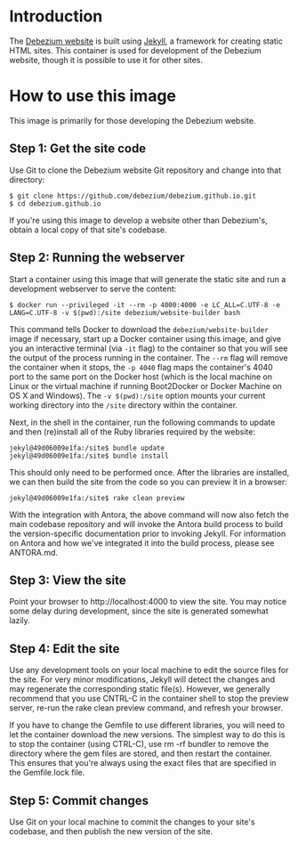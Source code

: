 # Introduction
The [Debezium website](http://debezium.io) is built using [Jekyll](https://jekyllrb.com/), a framework for creating static HTML sites. This container is used for development of the Debezium website, though it is possible to use it for other sites.

# How to use this image

This image is primarily for those developing the Debezium website. 

## Step 1: Get the site code

Use Git to clone the Debezium website Git repository and change into that directory:

    $ git clone https://github.com/debezium/debezium.github.io.git
    $ cd debezium.github.io

If you're using this image to develop a website other than Debezium's, obtain a local copy of that site's codebase.

## Step 2: Running the webserver

Start a container using this image that will generate the static site and run a development webserver to serve the content:

    $ docker run --privileged -it --rm -p 4000:4000 -e LC_ALL=C.UTF-8 -e LANG=C.UTF-8 -v $(pwd):/site debezium/website-builder bash

This command tells Docker to download the `debezium/website-builder` image if necessary, start up a Docker container using this image, and give you an interactive terminal (via `-it` flag) to the container so that you will see the output of the process running in the container. The `--rm` flag will remove the container when it stops, the `-p 4040` flag maps the container's 4040 port to the same port on the Docker host (which is the local machine on Linux or the virtual machine if running Boot2Docker or Docker Machine on OS X and Windows). The `-v $(pwd):/site` option mounts your current working directory into the `/site` directory within the container.

Next, in the shell in the container, run the following commands to update and then (re)install all of the Ruby libraries required by the website:


    jekyl@49d06009e1fa:/site$ bundle update
    jekyl@49d06009e1fa:/site$ bundle install

This should only need to be performed once. After the libraries are installed, we can then build the site from the code so you can preview it in a browser:

    jekyl@49d06009e1fa:/site$ rake clean preview

With the integration with Antora, the above command will now also fetch the main codebase repository and will invoke the Antora build process to build the version-specific documentation prior to invoking Jekyll. For information on Antora and how we've integrated it into the build process, please see ANTORA.md.


## Step 3: View the site

Point your browser to http://localhost:4000 to view the site. You may notice some delay during development, since the site is generated somewhat lazily.

## Step 4: Edit the site

Use any development tools on your local machine to edit the source files for the site. For very minor modifications, Jekyll will detect the changes and may regenerate the corresponding static file(s). However, we generally recommend that you use CNTRL-C in the container shell to stop the preview server, re-run the rake clean preview command, and refresh your browser.

If you have to change the Gemfile to use different libraries, you will need to let the container download the new versions. The simplest way to do this is to stop the container (using CTRL-C), use rm -rf bundler to remove the directory where the gem files are stored, and then restart the container. This ensures that you're always using the exact files that are specified in the Gemfile.lock file.

## Step 5: Commit changes

Use Git on your local machine to commit the changes to your site's codebase, and then publish the new version of the site.
